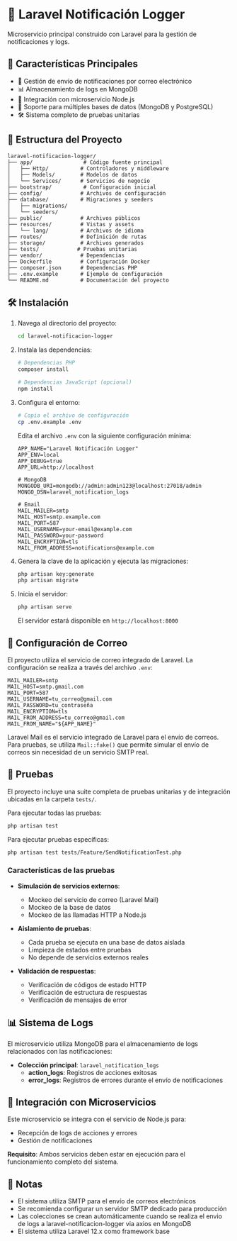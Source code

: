 # 📱 Laravel Notificación Logger

Microservicio principal construido con Laravel para la gestión de notificaciones y logs.

## 🚀 Características Principales

- 📧 Gestión de envío de notificaciones por correo electrónico
- 📊 Almacenamiento de logs en MongoDB
- 🔄 Integración con microservicio Node.js
- 🔐 Soporte para múltiples bases de datos (MongoDB y PostgreSQL)
- 🛠️ Sistema completo de pruebas unitarias

## 📁 Estructura del Proyecto

```
laravel-notificacion-logger/
├── app/                # Código fuente principal
│   ├── Http/          # Controladores y middleware
│   ├── Models/        # Modelos de datos
│   └── Services/      # Servicios de negocio
├── bootstrap/          # Configuración inicial
├── config/            # Archivos de configuración
├── database/          # Migraciones y seeders
│   ├── migrations/
│   └── seeders/
├── public/            # Archivos públicos
├── resources/         # Vistas y assets
│   └── lang/          # Archivos de idioma
├── routes/            # Definición de rutas
├── storage/           # Archivos generados
├── tests/            # Pruebas unitarias
├── vendor/            # Dependencias
├── Dockerfile         # Configuración Docker
├── composer.json      # Dependencias PHP
├── .env.example       # Ejemplo de configuración
└── README.md          # Documentación del proyecto
```

## 🛠️ Instalación

1. Navega al directorio del proyecto:

   ```bash
   cd laravel-notificacion-logger
   ```

2. Instala las dependencias:

   ```bash
   # Dependencias PHP
   composer install

   # Dependencias JavaScript (opcional)
   npm install
   ```

3. Configura el entorno:

   ```bash
   # Copia el archivo de configuración
   cp .env.example .env
   ```

   Edita el archivo `.env` con la siguiente configuración mínima:

   ```env
   APP_NAME="Laravel Notificación Logger"
   APP_ENV=local
   APP_DEBUG=true
   APP_URL=http://localhost

   # MongoDB
   MONGODB_URI=mongodb://admin:admin123@localhost:27018/admin
   MONGO_DSN=laravel_notification_logs

   # Email
   MAIL_MAILER=smtp
   MAIL_HOST=smtp.example.com
   MAIL_PORT=587
   MAIL_USERNAME=your-email@example.com
   MAIL_PASSWORD=your-password
   MAIL_ENCRYPTION=tls
   MAIL_FROM_ADDRESS=notifications@example.com
   ```

4. Genera la clave de la aplicación y ejecuta las migraciones:

   ```bash
   php artisan key:generate
   php artisan migrate
   ```

5. Inicia el servidor:

   ```bash
   php artisan serve
   ```

   El servidor estará disponible en `http://localhost:8000`

## 📧 Configuración de Correo

El proyecto utiliza el servicio de correo integrado de Laravel. La configuración se realiza a través del archivo `.env`:

```
MAIL_MAILER=smtp
MAIL_HOST=smtp.gmail.com
MAIL_PORT=587
MAIL_USERNAME=tu_correo@gmail.com
MAIL_PASSWORD=tu_contraseña
MAIL_ENCRYPTION=tls
MAIL_FROM_ADDRESS=tu_correo@gmail.com
MAIL_FROM_NAME="${APP_NAME}"
```

Laravel Mail es el servicio integrado de Laravel para el envío de correos. Para pruebas, se utiliza `Mail::fake()` que permite simular el envío de correos sin necesidad de un servicio SMTP real.

## 🔧 Pruebas

El proyecto incluye una suite completa de pruebas unitarias y de integración ubicadas en la carpeta `tests/`.

Para ejecutar todas las pruebas:

```bash
php artisan test
```

Para ejecutar pruebas específicas:

```bash
php artisan test tests/Feature/SendNotificationTest.php
```

### Características de las pruebas

- **Simulación de servicios externos**:
  - Mockeo del servicio de correo (Laravel Mail)
  - Mockeo de la base de datos
  - Mockeo de las llamadas HTTP a Node.js

- **Aislamiento de pruebas**:
  - Cada prueba se ejecuta en una base de datos aislada
  - Limpieza de estados entre pruebas
  - No depende de servicios externos reales

- **Validación de respuestas**:
  - Verificación de códigos de estado HTTP
  - Verificación de estructura de respuestas
  - Verificación de mensajes de error

## 📊 Sistema de Logs

El microservicio utiliza MongoDB para el almacenamiento de logs relacionados con las notificaciones:

- **Colección principal**: `laravel_notification_logs`
  - **action_logs**: Registros de acciones exitosas
  - **error_logs**: Registros de errores durante el envío de notificaciones

## 🤝 Integración con Microservicios

Este microservicio se integra con el servicio de Node.js para:
- Recepción de logs de acciones y errores
- Gestión de notificaciones

**Requisito**: Ambos servicios deben estar en ejecución para el funcionamiento completo del sistema.

## 📝 Notas

- El sistema utiliza SMTP para el envío de correos electrónicos
- Se recomienda configurar un servidor SMTP dedicado para producción
- Las colecciones se crean automáticamente cuando se realiza el envio de logs a laravel-notificacion-logger via axios en MongoDB
- El sistema utiliza Laravel 12.x como framework base